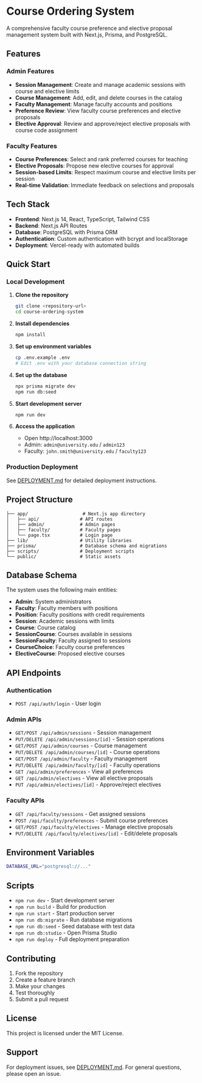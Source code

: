 # Course Ordering System

A comprehensive faculty course preference and elective proposal management system built with Next.js, Prisma, and PostgreSQL.

## Features

### Admin Features
- **Session Management**: Create and manage academic sessions with course and elective limits
- **Course Management**: Add, edit, and delete courses in the catalog
- **Faculty Management**: Manage faculty accounts and positions
- **Preference Review**: View faculty course preferences and elective proposals
- **Elective Approval**: Review and approve/reject elective proposals with course code assignment

### Faculty Features
- **Course Preferences**: Select and rank preferred courses for teaching
- **Elective Proposals**: Propose new elective courses for approval
- **Session-based Limits**: Respect maximum course and elective limits per session
- **Real-time Validation**: Immediate feedback on selections and proposals

## Tech Stack

- **Frontend**: Next.js 14, React, TypeScript, Tailwind CSS
- **Backend**: Next.js API Routes
- **Database**: PostgreSQL with Prisma ORM
- **Authentication**: Custom authentication with bcrypt and localStorage
- **Deployment**: Vercel-ready with automated builds

## Quick Start

### Local Development

1. **Clone the repository**
   ```bash
   git clone <repository-url>
   cd course-ordering-system
   ```

2. **Install dependencies**
   ```bash
   npm install
   ```

3. **Set up environment variables**
   ```bash
   cp .env.example .env
   # Edit .env with your database connection string
   ```

4. **Set up the database**
   ```bash
   npx prisma migrate dev
   npm run db:seed
   ```

5. **Start development server**
   ```bash
   npm run dev
   ```

6. **Access the application**
   - Open http://localhost:3000
   - Admin: `admin@university.edu` / `admin123`
   - Faculty: `john.smith@university.edu` / `faculty123`

### Production Deployment

See [DEPLOYMENT.md](./DEPLOYMENT.md) for detailed deployment instructions.

## Project Structure

```
├── app/                    # Next.js app directory
│   ├── api/               # API routes
│   ├── admin/             # Admin pages
│   ├── faculty/           # Faculty pages
│   └── page.tsx           # Login page
├── lib/                   # Utility libraries
├── prisma/                # Database schema and migrations
├── scripts/               # Deployment scripts
└── public/                # Static assets
```

## Database Schema

The system uses the following main entities:
- **Admin**: System administrators
- **Faculty**: Faculty members with positions
- **Position**: Faculty positions with credit requirements
- **Session**: Academic sessions with limits
- **Course**: Course catalog
- **SessionCourse**: Courses available in sessions
- **SessionFaculty**: Faculty assigned to sessions
- **CourseChoice**: Faculty course preferences
- **ElectiveCourse**: Proposed elective courses

## API Endpoints

### Authentication
- `POST /api/auth/login` - User login

### Admin APIs
- `GET/POST /api/admin/sessions` - Session management
- `PUT/DELETE /api/admin/sessions/[id]` - Session operations
- `GET/POST /api/admin/courses` - Course management
- `PUT/DELETE /api/admin/courses/[id]` - Course operations
- `GET/POST /api/admin/faculty` - Faculty management
- `PUT/DELETE /api/admin/faculty/[id]` - Faculty operations
- `GET /api/admin/preferences` - View all preferences
- `GET /api/admin/electives` - View all elective proposals
- `PUT /api/admin/electives/[id]` - Approve/reject electives

### Faculty APIs
- `GET /api/faculty/sessions` - Get assigned sessions
- `POST /api/faculty/preferences` - Submit course preferences
- `GET/POST /api/faculty/electives` - Manage elective proposals
- `PUT/DELETE /api/faculty/electives/[id]` - Edit/delete proposals

## Environment Variables

```bash
DATABASE_URL="postgresql://..."
```

## Scripts

- `npm run dev` - Start development server
- `npm run build` - Build for production
- `npm run start` - Start production server
- `npm run db:migrate` - Run database migrations
- `npm run db:seed` - Seed database with test data
- `npm run db:studio` - Open Prisma Studio
- `npm run deploy` - Full deployment preparation

## Contributing

1. Fork the repository
2. Create a feature branch
3. Make your changes
4. Test thoroughly
5. Submit a pull request

## License

This project is licensed under the MIT License.

## Support

For deployment issues, see [DEPLOYMENT.md](./DEPLOYMENT.md).
For general questions, please open an issue.